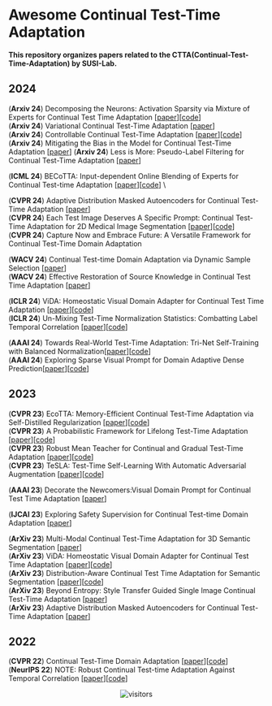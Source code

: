 # Awesome Continual Test-Time Adaptation
**This repository organizes papers related to the CTTA(Continual-Test-Time-Adaptation) by SUSI-Lab.**


## 2024

(**Arxiv 24**) Decomposing the Neurons: Activation Sparsity via Mixture of Experts for Continual Test Time Adaptation [[paper](https://arxiv.org/pdf/2405.16486)][[code](https://github.com/RoyZry98/MoASE-Pytorch)]  \
(**Arxiv 24**) Variational Continual Test-Time Adaptation [[paper](https://arxiv.org/pdf/2402.08182)] \
(**Arxiv 24**) Controllable Continual Test-Time Adaptation [[paper](https://arxiv.org/pdf/2405.14602)][[code](https://github.com/RenshengJi/C-CoTTA)]  \
(**Arxiv 24**) Mitigating the Bias in the Model for Continual Test-Time Adaptation [[paper](https://arxiv.org/pdf/2403.01344)]
(**Arxiv 24**) Less is More: Pseudo-Label Filtering for Continual Test-Time Adaptation [[paper](https://arxiv.org/pdf/2406.02609)]


(**ICML 24**) BECoTTA: Input-dependent Online Blending of Experts for Continual Test-time Adaptation [[paper](https://arxiv.org/pdf/2402.08712)][[code](https://github.com/daeunni/becotta)]  \


(**CVPR 24**) Adaptive Distribution Masked Autoencoders for Continual Test-Time Adaptation   [[paper](https://arxiv.org/pdf/2312.12480.pdf)]  
(**CVPR 24**) Each Test Image Deserves A Specific Prompt: Continual Test-Time Adaptation for 2D Medical Image Segmentation [[paper](https://arxiv.org/pdf/2311.18363.pdf)][[code](https://github.com/Chen-Ziyang/VPTTA)]  
(**CVPR 24**) Capture Now and Embrace Future: A Versatile Framework for Continual Test-Time Domain Adaptation



(**WACV 24**) Continual Test-time Domain Adaptation via Dynamic Sample Selection [[paper](https://openaccess.thecvf.com/content/WACV2024/papers/Wang_Continual_Test-Time_Domain_Adaptation_via_Dynamic_Sample_Selection_WACV_2024_paper.pdf)]  
(**WACV 24**) Effective Restoration of Source Knowledge in Continual Test Time Adaptation [[paper](https://openaccess.thecvf.com/content/WACV2024/html/Niloy_Effective_Restoration_of_Source_Knowledge_in_Continual_Test_Time_Adaptation_WACV_2024_paper.html)]  


(**ICLR 24**) ViDA: Homeostatic Visual Domain Adapter for Continual Test Time Adaptation [[paper](https://arxiv.org/pdf/2306.04344)][[code](https://github.com/Yangsenqiao/vida)]  \
(**ICLR 24**) Un-Mixing Test-Time Normalization Statistics: Combatting Label Temporal Correlation [[paper](https://arxiv.org/pdf/2401.08328)][[code](https://github.com/devavratTomar/unmixtns)]




(**AAAI 24**) Towards Real-World Test-Time Adaptation: Tri-Net Self-Training with Balanced Normalization[[paper](https://arxiv.org/pdf/2309.14949.pdf)][[code](https://github.com/Gorilla-Lab-SCUT/TRIBE)] \
(**AAAI 24**) Exploring Sparse Visual Prompt for Domain Adaptive Dense Prediction[[paper](https://arxiv.org/pdf/2303.09792)][[code](https://github.com/Anonymous-012/SVDP)]



## 2023

(**CVPR 23**) EcoTTA: Memory-Efficient Continual Test-Time Adaptation via Self-Distilled Regularization  [[paper](https://arxiv.org/pdf/2303.01904.pdf)][[code](https://github.com/Lily-Le/EcoTTA)]  
(**CVPR 23**) A Probabilistic Framework for Lifelong Test-Time Adaptation  [[paper](https://arxiv.org/pdf/2212.09713.pdf)][[code](https://github.com/dhanajitb/petal)]  
(**CVPR 23**) Robust Mean Teacher for Continual and Gradual Test-Time Adaptation  [[paper](https://arxiv.org/pdf/2211.13081.pdf)][[code](https://github.com/mariodoebler/test-time-adaptation)]  
(**CVPR 23**) TeSLA: Test-Time Self-Learning With Automatic Adversarial Augmentation  [[paper](https://openaccess.thecvf.com/content/CVPR2023/papers/Tomar_TeSLA_Test-Time_Self-Learning_With_Automatic_Adversarial_Augmentation_CVPR_2023_paper.pdf)][[code](https://github.com/devavratTomar/TeSLA)]


(**AAAI 23**) Decorate the Newcomers:Visual Domain Prompt for Continual Test Time Adaptation  [[paper](https://arxiv.org/pdf/2212.04145.pdf)]   

(**IJCAI 23**) Exploring Safety Supervision for Continual Test-time Domain Adaptation  [[paper](https://www.ijcai.org/proceedings/2023/0183.pdf)]  
 
(**ArXiv 23**) Multi-Modal Continual Test-Time Adaptation for 3D Semantic Segmentation  [[paper](https://arxiv.org/pdf/2303.10457.pdf)]  
(**ArXiv 23**) ViDA: Homeostatic Visual Domain Adapter for Continual Test Time Adaptation  [[paper](https://arxiv.org/pdf/2306.04344.pdf)][[code](https://github.com/Yangsenqiao/vida)]  
(**ArXiv 23**) Distribution-Aware Continual Test Time Adaptation for Semantic Segmentation  [[paper](https://arxiv.org/pdf/2309.13604.pdf)][[code](https://arxiv.org/pdf/2309.13604.pdf)]  
(**ArXiv 23**) Beyond Entropy: Style Transfer Guided Single Image Continual Test-Time Adaptation  [[paper](https://arxiv.org/pdf/2311.18270.pdf)]  
(**ArXiv 23**) Adaptive Distribution Masked Autoencoders for Continual Test-Time Adaptation  [[paper](https://arxiv.org/pdf/2312.12480.pdf)]  

## 2022

(**CVPR 22**) Continual Test-Time Domain Adaptation [[paper](https://arxiv.org/pdf/2203.13591.pdf)][[code](https://github.com/qinenergy/cotta)]  
(**NeurIPS 22**) NOTE: Robust Continual Test-time Adaptation Against Temporal Correlation  [[paper](https://arxiv.org/pdf/2208.05117.pdf)][[code](https://github.com/TaesikGong/NOTE)]  

<div align="center">

![visitors](https://visitor-badge.laobi.icu/badge?page_id=SUSI-Lab.750121247&left_color=green&right_color=red)

</div>

